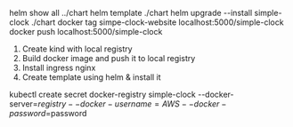 helm show all ../chart
helm template ./chart
helm upgrade --install simple-clock ./chart
docker tag simpe-clock-website localhost:5000/simple-clock
docker push localhost:5000/simple-clock

1. Create kind with local registry
2. Build docker image and push it to local registry
3. Install ingress nginx 
3. Create template using helm & install it

kubectl create secret docker-registry simple-clock --docker-server=$registry --docker-username=AWS --docker-password=$password

